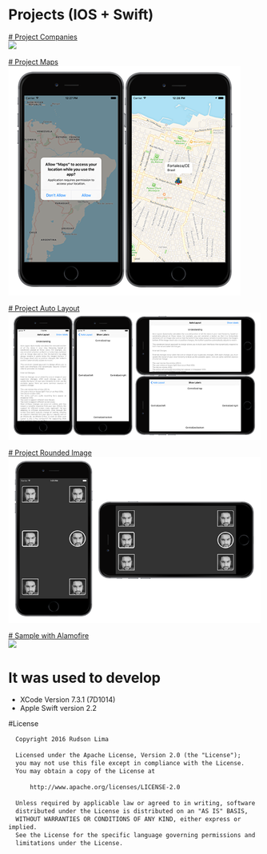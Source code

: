 # Projects (IOS + Swift)

<a href="https://github.com/rudsonlive/companies-ios"># Project Companies</a><br>
<img src="https://github.com/rudsonlive/companies-ios/blob/master/Image/image_companies.png"><br>

<a href="https://github.com/rudsonlive/maps-ios"># Project Maps</a><br>
<img src="https://github.com/rudsonlive/maps-ios/blob/master/Image/image_maps.png"><br>

<a href="https://github.com/rudsonlive/autolayout-ios"># Project Auto Layout</a><br>
<img src="https://github.com/rudsonlive/autolayout-ios/blob/master/Image/image_auto_layout.png"><br>

<a href="https://github.com/rudsonlive/rounded-image-ios"># Project Rounded Image</a><br>
<img src="https://github.com/rudsonlive/rounded-image-ios/blob/master/Image/image_rounded.png"><br>

<a href="https://github.com/rudsonlive/alamofire-for-networking-ios"># Sample with Alamofire</a><br>
<img src="https://github.com/rudsonlive/alamofire-for-networking-ios/blob/master/Image/image_rounded.png"><br>

# It was used to develop
  - XCode Version 7.3.1 (7D1014)
  - Apple Swift version 2.2

#License
```
  Copyright 2016 Rudson Lima
 
  Licensed under the Apache License, Version 2.0 (the "License");
  you may not use this file except in compliance with the License.
  You may obtain a copy of the License at
 
      http://www.apache.org/licenses/LICENSE-2.0
 
  Unless required by applicable law or agreed to in writing, software
  distributed under the License is distributed on an "AS IS" BASIS,
  WITHOUT WARRANTIES OR CONDITIONS OF ANY KIND, either express or implied.
  See the License for the specific language governing permissions and
  limitations under the License.
 
````

